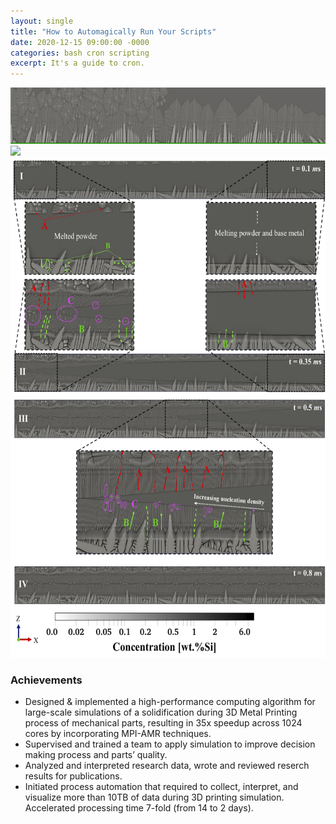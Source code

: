 ```yaml
---
layout: single
title: "How to Automagically Run Your Scripts"
date: 2020-12-15 09:00:00 -0000
categories: bash cron scripting
excerpt: It's a guide to cron.
---
```




<img src="/assets/images/project-screenshots/Solidifcation.gif" width="900" height="90">

<br clear="down"/>

<img src="/assets/images/project-screenshots/thermal.gif" width="700">

<img src="/assets/images/project-screenshots/cover_photo.png" width="600" height="800"/>

<br clear="down">

### Achievements   
<ul>
<li>Designed & implemented a high-performance computing algorithm for large-scale simulations of a solidification during 3D Metal Printing process of mechanical parts, resulting in 35x speedup across 1024 cores by incorporating MPI-AMR techniques. </li> 
<li> Supervised and trained a team to apply simulation to improve decision making process and parts’ quality. </li>   
<li> Analyzed and interpreted research data, wrote and reviewed reserch results for publications.     
<li>Initiated process automation that required to collect, interpret, and visualize more than 10TB of data during 3D printing simulation. Accelerated processing time 7-fold (from 14 to 2 days).</li> 
</ul>

<!-- 


It's cron. The answer is to use a cron job.

`cron` is probably my least-favorite Unix program name, except maybe `grep`. Such a useful command, but it is intimidating because of the name. "Just use a cronjob," they say. Not descriptive or helpful.

Fortunately, the gist of it is very simple:
1. What script do you want to run?
2. When do you want it to run?
3. Write it to the crontab.
4. ???
5. Profit.

`cron` is useful for scheduling repetitive tasks. If your text file is in the right place in your system, Unix will just run it at every interval specified. Each line of the file represents a "job." Let's walk through a simple example.

---

I have a program that scrapes library websites, and puts all of their events into a database. I don't want to run it too often, let's say once per week.

**The script is located at:** `/home/elliott/data/scrape-events.py`.

**It should run:** every week on Monday.

**To write it to the crontab:** run `crontab -e`, and insert `0 7 * * 1 python3 /home/elliott/data/scrape_events.py`, then save it.

---

Okay, that was simple until we got to the last step. The `crontab` command is what we use to create, view, and edit cron jobs. If you run `crontab -e` (edit) right now, it should open an empty file.

> **NOTE** that this command will use your default text editor. If the text editor is not working, look [here](https://www.howtogeek.com/410995/how-to-change-the-default-crontab-editor/) for how to change the default text editor.

[Wikipedia](https://en.wikipedia.org/wiki/Cron) gives an excellent rundown of the syntax of the crontab:

```
# ┌───────────── minute (0 - 59)
# │ ┌───────────── hour (0 - 23)
# │ │ ┌───────────── day of the month (1 - 31)
# │ │ │ ┌───────────── month (1 - 12)
# │ │ │ │ ┌───────────── day of the week (0 - 6) (Sunday to Saturday;
# │ │ │ │ │                                   7 is also Sunday on some systems)
# │ │ │ │ │
# │ │ │ │ │
# * * * * * python3 /home/elliott/data/scrape_events.py
```

A line is split into two parts: the time interval, and the script to be run.

The time should have at least one value set, and you can potentially set all of them. If you look at the job I wrote above, you can see that the time is `0 7 * * 1`. This means "run at 07:00 every Monday." If I wanted to run it every day instead, I could set it as `0 7 * * * `. To run it once a month, I could instead set it as `0 7 1 * *`.

Additionally, you can specify *n*-th intervals in two different methods. A slash runs the script at every given interval: `*/30 * * *` will run every thirty minutes. You can also specifically list intervals: `* 1,2,3 * * *` will run at 01:00, 02:00, and 03:00.

Once you know your desired script, use `crontab -e` to edit the crontab file and save it. Unix will run `cron` in the background and run tasks that you defined in the crontab.

Finally, you can use `crontab -l` to list the contents of the crontab.

---

### Further Thoughts

Now that you have the basics down, you can look through [more intense guides](https://en.wikipedia.org/wiki/Cron). There are a few other ways you can define the schedules, but this posts covers the necessities.

However, it might be worth thinking about backing up your cron file. You may want to copy the contents to source control as backup. You may start using a different machine, or lose your current data.

Additionally, you may want to consider logging the output of your cron jobs. If they run while you are asleep, you may want to see the results after you wake up. You can use the `>>` bash operator to log output. For example, my python script above is actually saved as this in my crontab:

```
0 7 * * 1 python3 /home/elliott/data/scrape_events.py >> /home/elliott/logs/Python_log_`date +\%Y-\%m-\%d_\%H\%M`.log 2>&1
``` -->
